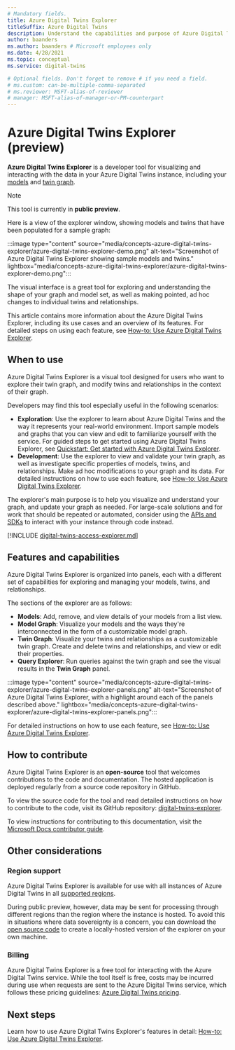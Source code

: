 ```yaml
---
# Mandatory fields.
title: Azure Digital Twins Explorer
titleSuffix: Azure Digital Twins
description: Understand the capabilities and purpose of Azure Digital Twins Explorer
author: baanders
ms.author: baanders # Microsoft employees only
ms.date: 4/28/2021
ms.topic: conceptual
ms.service: digital-twins

# Optional fields. Don't forget to remove # if you need a field.
# ms.custom: can-be-multiple-comma-separated
# ms.reviewer: MSFT-alias-of-reviewer
# manager: MSFT-alias-of-manager-or-PM-counterpart
---
```


# Azure Digital Twins Explorer (preview)

**Azure Digital Twins Explorer** is a developer tool for visualizing and interacting with the data in your Azure Digital Twins instance, including your [models](concepts-models.md) and [twin graph](concepts-twins-graph.md). 

>[!NOTE]
>This tool is currently in **public preview**.

Here is a view of the explorer window, showing models and twins that have been populated for a sample graph:

:::image type="content" source="media/concepts-azure-digital-twins-explorer/azure-digital-twins-explorer-demo.png" alt-text="Screenshot of Azure Digital Twins Explorer showing sample models and twins." lightbox="media/concepts-azure-digital-twins-explorer/azure-digital-twins-explorer-demo.png":::

The visual interface is a great tool for exploring and understanding the shape of your graph and model set, as well as making pointed, ad hoc changes to individual twins and relationships.

This article contains more information about the Azure Digital Twins Explorer, including its use cases and an overview of its features. For detailed steps on using each feature, see [How-to: Use Azure Digital Twins Explorer](how-to-use-azure-digital-twins-explorer.md).

## When to use

Azure Digital Twins Explorer is a visual tool designed for users who want to explore their twin graph, and modify twins and relationships in the context of their graph.

Developers may find this tool especially useful in the following scenarios:
* **Exploration**: Use the explorer to learn about Azure Digital Twins and the way it represents your real-world environment. Import sample models and graphs that you can view and edit to familiarize yourself with the service. For guided steps to get started using Azure Digital Twins Explorer, see [Quickstart: Get started with Azure Digital Twins Explorer](quickstart-azure-digital-twins-explorer.md).
* **Development**: Use the explorer to view and validate your twin graph, as well as investigate specific properties of models, twins, and relationships. Make ad hoc modifications to your graph and its data. For detailed instructions on how to use each feature, see [How-to: Use Azure Digital Twins Explorer](how-to-use-azure-digital-twins-explorer.md). 

The explorer's main purpose is to help you visualize and understand your graph, and update your graph as needed. For large-scale solutions and for work that should be repeated or automated, consider using the [APIs and SDKs](./concepts-apis-sdks.md) to interact with your instance through code instead.

[!INCLUDE [digital-twins-access-explorer.md](../../includes/digital-twins-access-explorer.md)]

## Features and capabilities

Azure Digital Twins Explorer is organized into panels, each with a different set of capabilities for exploring and managing your models, twins, and relationships.

The sections of the explorer are as follows:
* **Models**: Add, remove, and view details of your models from a list view.
* **Model Graph**: Visualize your models and the ways they're interconnected in the form of a customizable model graph.
* **Twin Graph**: Visualize your twins and relationships as a customizable twin graph. Create and delete twins and relationships, and view or edit their properties.
* **Query Explorer**: Run queries against the twin graph and see the visual results in the **Twin Graph** panel.

:::image type="content" source="media/concepts-azure-digital-twins-explorer/azure-digital-twins-explorer-panels.png" alt-text="Screenshot of Azure Digital Twins Explorer, with a highlight around each of the panels described above." lightbox="media/concepts-azure-digital-twins-explorer/azure-digital-twins-explorer-panels.png":::

For detailed instructions on how to use each feature, see [How-to: Use Azure Digital Twins Explorer](how-to-use-azure-digital-twins-explorer.md). 

## How to contribute

Azure Digital Twins Explorer is an **open-source** tool that welcomes contributions to the code and documentation. The hosted application is deployed regularly from a source code repository in GitHub.

To view the source code for the tool and read detailed instructions on how to contribute to the code, visit its GitHub repository: [digital-twins-explorer](https://github.com/Azure-Samples/digital-twins-explorer).

To view instructions for contributing to this documentation, visit the [Microsoft Docs contributor guide](/contribute/).

## Other considerations

### Region support

Azure Digital Twins Explorer is available for use with all instances of Azure Digital Twins in all [supported regions](https://azure.microsoft.com/global-infrastructure/services/?products=digital-twins).

During public preview, however, data may be sent for processing through different regions than the region where the instance is hosted. To avoid this in situations where data sovereignty is a concern, you can download the [open source code](#how-to-contribute) to create a locally-hosted version of the explorer on your own machine.

### Billing

Azure Digital Twins Explorer is a free tool for interacting with the Azure Digital Twins service. While the tool itself is free, costs may be incurred during use when requests are sent to the Azure Digital Twins service, which follows these pricing guidelines: [Azure Digital Twins pricing](https://azure.microsoft.com/pricing/details/digital-twins/).

## Next steps 

Learn how to use Azure Digital Twins Explorer's features in detail: [How-to: Use Azure Digital Twins Explorer](how-to-use-azure-digital-twins-explorer.md).